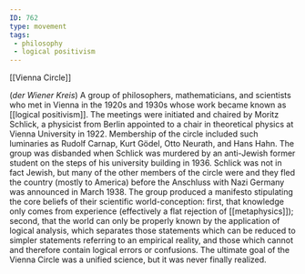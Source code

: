 ```yaml
---
ID: 762
type: movement
tags: 
 - philosophy
 - logical positivism
---
```


[[Vienna Circle]] 

(*der Wiener Kreis*)  A group of philosophers, mathematicians, and scientists
who met in Vienna in the 1920s and 1930s whose work became known as
[[logical positivism]]. The
meetings were initiated and chaired by Moritz Schlick, a physicist from
Berlin appointed to a chair in theoretical physics at Vienna University
in 1922. Membership of the circle included such luminaries as Rudolf
Carnap, Kurt Gödel, Otto Neurath, and Hans Hahn. The group was disbanded
when Schlick was murdered by an anti-Jewish former student on the steps
of his university building in 1936. Schlick was not in fact Jewish, but
many of the other members of the circle were and they fled the country
(mostly to America) before the Anschluss with Nazi Germany was announced
in March 1938. The group produced a manifesto stipulating the core
beliefs of their scientific world-conception: first, that knowledge only
comes from experience (effectively a flat rejection of
[[metaphysics]]); second,
that the world can only be properly known by the application of logical
analysis, which separates those statements which can be reduced to
simpler statements referring to an empirical reality, and those which
cannot and therefore contain logical errors or confusions. The ultimate
goal of the Vienna Circle was a unified science, but it was never
finally realized.
